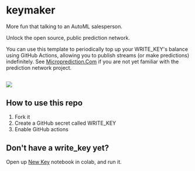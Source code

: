 # keymaker
More fun that talking to an AutoML salesperson. 

Unlock the open source, public prediction network. 

You can use this template to periodically top up your WRITE_KEY's balance using GitHub Actions, allowing you to publish streams (or make predictions) indefinitely. See [Microprediction.Com](https://www.microprediction.com/) if you are not yet familiar with the prediction network project. 

## 

![](https://i.imgur.com/YlGAYLg.png)

## How to use this repo

  1. Fork it 
  2. Create a GitHub secret called WRITE_KEY
  3. Enable GitHub actions
  
## Don't have a write_key yet? 

Open up [New Key](https://github.com/microprediction/keymaker/blob/main/New_Key.ipynb) notebook in colab, and run it. 
 
  


